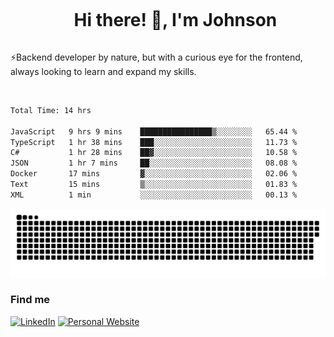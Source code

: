<div id="user-content-toc">
  <ul align="center">
    <summary><h1 style="display: inline-block">Hi there! 👋, I'm Johnson</h1></summary>
  </ul>
</div>

⚡Backend developer by nature, but with a curious eye for the frontend, always looking to learn and expand my skills.

<br>


<!--START_SECTION:waka-->

```txt
Total Time: 14 hrs

JavaScript   9 hrs 9 mins    ████████████████▒░░░░░░░░   65.44 %
TypeScript   1 hr 38 mins    ███░░░░░░░░░░░░░░░░░░░░░░   11.73 %
C#           1 hr 28 mins    ██▓░░░░░░░░░░░░░░░░░░░░░░   10.58 %
JSON         1 hr 7 mins     ██░░░░░░░░░░░░░░░░░░░░░░░   08.08 %
Docker       17 mins         ▓░░░░░░░░░░░░░░░░░░░░░░░░   02.06 %
Text         15 mins         ▒░░░░░░░░░░░░░░░░░░░░░░░░   01.83 %
XML          1 min           ░░░░░░░░░░░░░░░░░░░░░░░░░   00.13 %
```

<!--END_SECTION:waka-->

<picture>
  <source  srcset="https://github.com/joshwambere/joshwambere/blob/output/github-contribution-grid-snake-dark.svg?palette=github-dark">
  <source  srcset="https://github.com/joshwambere/joshwambere/blob/output/github-contribution-grid-snake.svg">
  <img alt="github contribution grid snake animation" src="https://github.com/joshwambere/joshwambere/blob/output/github-contribution-grid-snake.svg">
</picture>

### Find me
<a href="https://www.linkedin.com/in/dusabe-johnson" target="_blank"><img src="https://img.shields.io/badge/LinkedIn-%230077B5.svg?&style=flat&logo=linkedin&logoColor=white" alt="LinkedIn"></a>
‎‎ [![Personal Website](https://img.shields.io/badge/visit-Johnsonis.me-blue)](https://johnsonis.me/)
